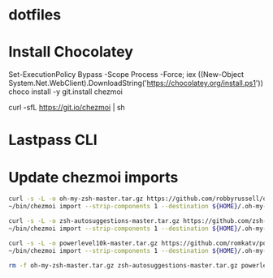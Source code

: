 # dotfiles

# Install Chocolatey
Set-ExecutionPolicy Bypass -Scope Process -Force; iex ((New-Object System.Net.WebClient).DownloadString('https://chocolatey.org/install.ps1'))
choco install -y git.install chezmoi

curl -sfL https://git.io/chezmoi | sh

# Lastpass CLI


# Update chezmoi imports
```bash
curl -s -L -o oh-my-zsh-master.tar.gz https://github.com/robbyrussell/oh-my-zsh/archive/master.tar.gz
~/bin/chezmoi import --strip-components 1 --destination ${HOME}/.oh-my-zsh oh-my-zsh-master.tar.gz

curl -s -L -o zsh-autosuggestions-master.tar.gz https://github.com/zsh-users/zsh-autosuggestions/archive/master.tar.gz
~/bin/chezmoi import --strip-components 1 --destination ${HOME}/.oh-my-zsh/custom/plugins/zsh-autosuggestions zsh-autosuggestions-master.tar.gz

curl -s -L -o powerlevel10k-master.tar.gz https://github.com/romkatv/powerlevel10k/archive/master.tar.gz
~/bin/chezmoi import --strip-components 1 --destination ${HOME}/.oh-my-zsh/custom/themes/powerlevel10k powerlevel10k-master.tar.gz

rm -f oh-my-zsh-master.tar.gz zsh-autosuggestions-master.tar.gz powerlevel10k-master.tar.gz
```